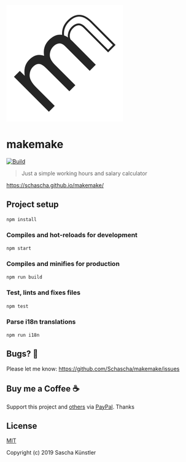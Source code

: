 ![Logo](src/assets/logo.svg/?raw=true)

# makemake

[![Build](https://github.com/Schascha/makemake/actions/workflows/build.yml/badge.svg)](https://github.com/Schascha/makemake/actions)

> Just a simple working hours and salary calculator

https://schascha.github.io/makemake/

## Project setup
```
npm install
```

### Compiles and hot-reloads for development
```
npm start
```

### Compiles and minifies for production
```
npm run build
```

### Test, lints and fixes files
```
npm test
```

### Parse i18n translations

```
npm run i18n
```

## Bugs? 🐛

Please let me know: https://github.com/Schascha/makemake/issues

## Buy me a Coffee ☕

Support this project and [others](https://github.com/Schascha?tab=repositories) via [PayPal](https://www.paypal.me/LosZahlos). Thanks

## License

[MIT](./LICENSE)

Copyright (c) 2019 Sascha Künstler
